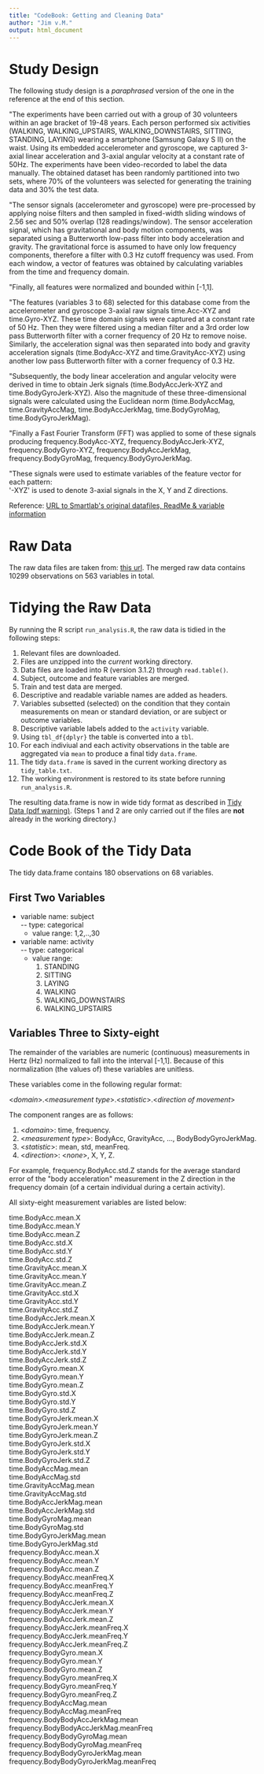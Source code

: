 ```yaml
---
title: "CodeBook: Getting and Cleaning Data"
author: "Jim v.M."
output: html_document
---
```


# Study Design

The following study design is a *paraphrased* version of the one in the reference at the end of this section.

"The experiments have been carried out with a group of 30 volunteers within an age bracket of 19-48 years. Each person performed six activities (WALKING, WALKING\_UPSTAIRS, WALKING_DOWNSTAIRS, SITTING, STANDING, LAYING) wearing a smartphone (Samsung Galaxy S II) on the waist. Using its embedded accelerometer and gyroscope, we captured 3-axial linear acceleration and 3-axial angular velocity at a constant rate of 50Hz. The experiments have been video-recorded to label the data manually. The obtained dataset has been randomly partitioned into two sets, where 70% of the volunteers was selected for generating the training data and 30% the test data. 

"The sensor signals (accelerometer and gyroscope) were pre-processed by applying noise filters and then sampled in fixed-width sliding windows of 2.56 sec and 50% overlap (128 readings/window). The sensor acceleration signal, which has gravitational and body motion components, was separated using a Butterworth low-pass filter into body acceleration and gravity. The gravitational force is assumed to have only low frequency components, therefore a filter with 0.3 Hz cutoff frequency was used. From each window, a vector of features was obtained by calculating variables from the time and frequency domain.

"Finally, all features were normalized and bounded within [-1,1].

"The features (variables 3 to 68) selected for this database come from the accelerometer and gyroscope 3-axial raw signals time.Acc-XYZ and time.Gyro-XYZ. These time domain signals were captured at a constant rate of 50 Hz. Then they were filtered using a median filter and a 3rd order low pass Butterworth filter with a corner frequency of 20 Hz to remove noise. Similarly, the acceleration signal was then separated into body and gravity acceleration signals (time.BodyAcc-XYZ and time.GravityAcc-XYZ) using another low pass Butterworth filter with a corner frequency of 0.3 Hz. 

"Subsequently, the body linear acceleration and angular velocity were derived in time to obtain Jerk signals (time.BodyAccJerk-XYZ and time.BodyGyroJerk-XYZ). Also the magnitude of these three-dimensional signals were calculated using the Euclidean norm (time.BodyAccMag, time.GravityAccMag, time.BodyAccJerkMag, time.BodyGyroMag, time.BodyGyroJerkMag). 

"Finally a Fast Fourier Transform (FFT) was applied to some of these signals producing frequency.BodyAcc-XYZ, frequency.BodyAccJerk-XYZ, frequency.BodyGyro-XYZ, frequency.BodyAccJerkMag, frequency.BodyGyroMag, frequency.BodyGyroJerkMag.

"These signals were used to estimate variables of the feature vector for each pattern:  
'-XYZ' is used to denote 3-axial signals in the X, Y and Z directions. 

Reference: [URL to Smartlab's original datafiles, ReadMe & variable information]("https://d396qusza40orc.cloudfront.net/getdata%2Fprojectfiles%2FUCI%20HAR%20Dataset.zip") 

# Raw Data

The raw data files are taken from:  [this url]("https://d396qusza40orc.cloudfront.net/getdata%2Fprojectfiles%2FUCI%20HAR%20Dataset.zip"). The merged raw data contains 10299 observations on 563 variables in total.

# Tidying the Raw Data

By running the R script `run_analysis.R`, the raw data is tidied in the following steps: 

  1. Relevant files are downloaded.
  2. Files are unzipped into the *current* working directory.
  3. Data files are loaded into R (version 3.1.2) through `read.table()`.
  4. Subject, outcome and feature variables are merged.
  5. Train and test data are merged.
  6. Descriptive and readable variable names are added as headers.
  7. Variables subsetted (selected) on the condition that they
  contain measurements on mean or standard deviation, or are 
  subject or outcome variables.
  8. Descriptive variable labels added to the `activity` variable.
  9. Using `tbl_df{dplyr}` the table is converted into a `tbl`.
  10. For each indiviual and each activity observations in the
  table are aggregated via `mean` to produce a final tidy `data.frame`.
  11. The tidy `data.frame` is saved in the current working directory
  as `tidy_table.txt`.
  12. The working environment is restored to its state before running
  `run_analysis.R`.

The resulting data.frame is now in wide tidy format as described in [Tidy Data (pdf warning)]("http://vita.had.co.nz/papers/tidy-data.pdf"). (Steps 1 and 2 are only carried out if the files are **not** already in the working directory.)

# Code Book of the Tidy Data

The tidy data.frame contains 180 observations on 68 variables.

## First Two Variables

- variable name: subject  
  -- type: categorical 
    - value range: 1,2,..,30  
- variable name: activity  
  -- type: categorical 
    - value range:   
        1. STANDING          
        2. SITTING           
        3. LAYING            
        4. WALKING           
        5. WALKING_DOWNSTAIRS
        6. WALKING_UPSTAIRS  

## Variables Three to Sixty-eight

The remainder of the variables are numeric (continuous) measurements in Hertz (Hz) normalized to fall into the interval [-1,1]. Because of this normalization (the values of) these variables are unitless.

These variables come in the following regular format: 

<_domain_>.<_measurement type_>.<_statistic_>.<_direction of movement_>

The component ranges are as follows:  

  1. <_domain_>: time, frequency.
  2. <_measurement type_>: BodyAcc, GravityAcc, ..., BodyBodyGyroJerkMag. 
  3. <_statistic_>: mean, std, meanFreq.
  4. <_direction_>: <_none_>, X, Y, Z.

For example, frequency.BodyAcc.std.Z stands for the average standard error of the "body acceleration" measurement in the Z direction in the frequency domain (of a certain individual during a certain activity).

All sixty-eight measurement variables are listed below: 

time.BodyAcc.mean.X                   
time.BodyAcc.mean.Y                   
time.BodyAcc.mean.Z                   
time.BodyAcc.std.X                    
time.BodyAcc.std.Y                    
time.BodyAcc.std.Z                    
time.GravityAcc.mean.X                
time.GravityAcc.mean.Y                
time.GravityAcc.mean.Z                
time.GravityAcc.std.X                 
time.GravityAcc.std.Y                 
time.GravityAcc.std.Z                 
time.BodyAccJerk.mean.X               
time.BodyAccJerk.mean.Y               
time.BodyAccJerk.mean.Z               
time.BodyAccJerk.std.X                
time.BodyAccJerk.std.Y                
time.BodyAccJerk.std.Z                
time.BodyGyro.mean.X                  
time.BodyGyro.mean.Y                  
time.BodyGyro.mean.Z                  
time.BodyGyro.std.X                   
time.BodyGyro.std.Y                   
time.BodyGyro.std.Z               
time.BodyGyroJerk.mean.X              
time.BodyGyroJerk.mean.Y              
time.BodyGyroJerk.mean.Z              
time.BodyGyroJerk.std.X               
time.BodyGyroJerk.std.Y               
time.BodyGyroJerk.std.Z               
time.BodyAccMag.mean                  
time.BodyAccMag.std                
time.GravityAccMag.mean               
time.GravityAccMag.std                
time.BodyAccJerkMag.mean              
time.BodyAccJerkMag.std               
time.BodyGyroMag.mean                 
time.BodyGyroMag.std              
time.BodyGyroJerkMag.mean             
time.BodyGyroJerkMag.std              
frequency.BodyAcc.mean.X              
frequency.BodyAcc.mean.Y              
frequency.BodyAcc.mean.Z              
frequency.BodyAcc.meanFreq.X          
frequency.BodyAcc.meanFreq.Y          
frequency.BodyAcc.meanFreq.Z          
frequency.BodyAccJerk.mean.X          
frequency.BodyAccJerk.mean.Y          
frequency.BodyAccJerk.mean.Z          
frequency.BodyAccJerk.meanFreq.X      
frequency.BodyAccJerk.meanFreq.Y      
frequency.BodyAccJerk.meanFreq.Z       
frequency.BodyGyro.mean.X             
frequency.BodyGyro.mean.Y             
frequency.BodyGyro.mean.Z             
frequency.BodyGyro.meanFreq.X         
frequency.BodyGyro.meanFreq.Y         
frequency.BodyGyro.meanFreq.Z  
frequency.BodyAccMag.mean           
frequency.BodyAccMag.meanFreq     
frequency.BodyBodyAccJerkMag.mean   
frequency.BodyBodyAccJerkMag.meanFreq  
frequency.BodyBodyGyroMag.mean       
frequency.BodyBodyGyroMag.meanFreq     
frequency.BodyBodyGyroJerkMag.mean  
frequency.BodyBodyGyroJerkMag.meanFreq 
